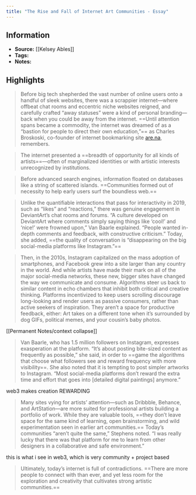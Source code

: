 ```yaml
---
title: "The Rise and Fall of Internet Art Communities - Essay"
---
```

## Information
- **Source:** [[Kelsey Ables]]
- **Tags:** 
- **Notes:** 

## Highlights
> Before big tech shepherded the vast number of online users onto a handful of sleek websites, there was a scrappier internet—where offbeat chat rooms and eccentric niche websites reigned, and carefully crafted “away statuses” were a kind of personal branding—back when you could be away from the internet. ==Until attention spans became a commodity, the internet was dreamed of as a “bastion for people to direct their own education,”== as Charles Broskoski, co-founder of internet bookmarking site [are.na](http://are.na/), remembers.

> The internet presented a ==breadth of opportunity for all kinds of artists==—often of marginalized identities or with artistic interests unrecognized by institutions.

> Before advanced search engines, information floated on databases like a string of scattered islands. ==Communities formed out of necessity to help early users surf the boundless web.==

> Unlike the quantifiable interactions that pass for interactivity in 2019, such as “likes” and “reactions,” there was genuine engagement in DeviantArt’s chat rooms and forums. “A culture developed on DeviantArt where comments simply saying things like ‘cool!’ and ‘nice!’ were frowned upon,” Van Baarle explained. “People wanted in-depth comments and feedback, with constructive criticism.” Today, she added, ==the quality of conversation is “disappearing on the big social-media platforms like Instagram.”==

> Then, in the 2010s, Instagram capitalized on the mass adoption of smartphones, and Facebook grew into a site larger than any country in the world. And while artists have made their mark on all of the major social-media networks, these new, bigger sites have changed the way we communicate and consume. Algorithms steer us back to similar content in echo chambers that inhibit both critical and creative thinking. Platforms incentivized to keep users scrolling discourage long-looking and render users as passive consumers, rather than active seekers of inspiration. They aren’t a space for productive feedback, either: Art takes on a different tone when it’s surrounded by dog GIFs, political memes, and your cousin’s baby photos.

[[Permanent Notes/context collapse]]

> Van Baarle, who has 1.5 million followers on Instagram, expresses exasperation at the platform. “It’s about posting bite-sized content as frequently as possible,” she said, in order to ==game the algorithms that choose what followers see and reward frequency with more visibility==. She also noted that it is tempting to post simpler artworks to Instagram. “Most social-media platforms don’t reward the extra time and effort that goes into [detailed digital paintings] anymore.”

web3 makes creation REWARDING

> Many sites vying for artists’ attention—such as Dribbble, Behance, and ArtStation—are more suited for professional artists building a portfolio of work. While they are valuable tools, ==they don’t leave space for the same kind of learning, open brainstorming, and wild experimentation seen in earlier art communities.== Today’s communities “aren’t quite the same,” Stephens noted. “I was really lucky that there was that platform for me to learn from other designers in a collaborative and safe environment.”

this is what i see in web3, which is very community + project based

> Ultimately, today’s internet is full of contradictions. ==There are more people to connect with than ever, and yet less room for the exploration and creativity that cultivates strong artistic communities.==
